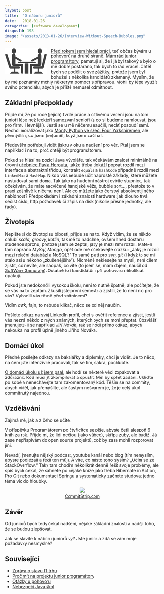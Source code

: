 ```yaml
---
layout: post
title:  "O náboru juniorů"
date:   2018-01-26
categories: [software development]
disqusId: 198
image: "/assets/2018-01-26/Interview-Without-Speech-Bubbles.png"
---
```


<div style="float: left; margin: 0 1em 1em 0; text-align: center;"><img src="/assets/2018-01-26/Interview-Without-Speech-Bubbles.png" /></div>

[Před rokem jsem hledal práci](/software%20development/2016/10/17/zprava-o-stavu-IT-trhu.html), teď občas bývám u pohovorů na druhé straně. [Mám rád junior programátory](/software%20development/2013/01/07/proc-mit-na-projektu-junior-programatory.html), pamatuji si, že i já byl takový a bylo o mě dobře postaráno, tak bych to rád vracel. Chtěl bych se podělit o své zážitky, protože jsem byl bohužel z několika kandidátů zklamaný. Myslím, že by mé poznámky mohly některým pomoct s přípravou. Mohli by lépe využít svého potenciálu, abych je příště nemusel odmítnout.

<!--more-->

## Základní předpoklady

Přijde mi, že po roce (jejich) tvrdé práce a citlivému vedení jsou na tom junioři lépe než leckteří samozvaní senioři (a co si budeme namlouvat, jsou pro firmu i levnější). Jestli se u mě něčemu naučili, nechť posoudí sami. Nechci moralizovat jako [Monty Python ve skeči Four Yorkshiremen](https://www.youtube.com/watch?v=oSJF0F3PlwY), ale přemýšlím, co jsem (ne)uměl, když jsem začínal.

Především potřebuji vidět jiskru v oku a nadšení pro věc. Ptal jsem se například i na to, proč chtějí být programátorem.

Pokud se hlásí na pozici Java vývojáře, tak očekávám znalost minimálně na úrovni [učebnice Pavla Herouta](https://www.goodreads.com/book/show/10097483-u-ebnice-jazyka-java), takže třeba dokáží popsat rozdíl mezi interface a abstraktní třídou, kontrakt `equals` a `hashCode` případně rozdíl mezi `LinkedMap` a `HashMap`. Nikdo vás nebude učit naprosté základy, které můžete nastudovat sami doma. Tak jako na hudební nástroj cvičíte stupnice, tak očekávám, že máte nacvičené hanojské věže, bubble sort..., přestože to v praxi zdánlivě k ničemu není. Ale co můžete jako čerstvý absolvent jiného nabídnout? Předpokládám i základní znalosti hardware: jak dlouho trvá sečíst číslo, http požadavek či zápis na disk (nikoliv přesné jednotky, ale řády).

## Životopis

Nepište si do životopisu blbosti, přijde se na to. Když vidím, že se někdo chlubí *scala, groovy, kotlin*, tak mě to nadchne, ovšem hned dostanu studenou sprchu, protože jsem se zeptal, jaký je mezi nimi rozdíl. Máte-li tam napsáno *MySql, Mongo*, opět ode mě očekávejte otázku: „Jaký je rozdíl mezi relační databází a NoSQL?“ To samé platí pro *svn, git* (i když to se mi stalo asi u někoho „zkušenějšího“). Nicméně neklesejte na mysli, není cílem zjistit, co nevíte, ale naopak, co víte (to jsem se, mám dojem, naučil od [SoftWare Samuraje](http://www.sw-samuraj.cz/)). Ostatně to i kandidátům při pohovoru několikrát opakuji.

Pokud jste nedokončili vysokou školu, není to nutně špatně, ale počítejte, že se vás na to zeptám. Zkusili jste první semestr a zjistili, že to není nic pro vás? Vyhodili vás těsně před státnicemi?

Vidím *awk*, fajn, to nebude klikač, něco se od něj naučím.

Pošlete odkaz na svůj LinkedIn profil, chci si ověřit reference a zjistit, jestli vás nezná někdo z mých známých, kterých bych se mohl přeptat. Obzvlášť jmenujete-li se například *Jiří Novák*, tak se hodí přímo odkaz, abych nekoukal na profil úplně jiného Jiřího Nováka.

## Domácí úkol

Předně posílejte odkazy na bakalářky a diplomky, chci je vidět. Je to něco, na čem jste intenzivně pracovali, tak se tím, sakra, pochlubte.

[O domácí úkolu už jsem psal](/software%20development/2016/10/17/zprava-o-stavu-it-trhu#domácí-úkoly), ale hodí se některé věci zopakovat a zdůraznit. Kód musí jít zkompilovat a spustit. Měl by splnit zadání. Ukliďte po sobě a nenechávejte tam zakomentovaný kód. Těším se na commity, abych viděl, jak přemýšlíte, ale častým nešvarem je, že je celý úkol commitnutý najednou.

## Vzdělávání

Zajímá mě, jak a z čeho se učíte.

V příspěvku [Programátorem po čtyřicítce](/software%20development/2016/05/26/programatorem-po-ctyricitce.html#4-nepřestávejte-se-učit) se píše, abyste četli alespoň 6 knih za rok. Přijde mi, že lidi nečtou (jako vůbec), skřípu zuby, ale budiž. Já zase nepřispívám do open source projektů, což by zase mohli rozporovat jiní.

Nevadí, jmenujte nějaký podcast, youtube kanál nebo blog (tím nemyslím, abyste podlézali a řekli ten můj). A víte, co místo toho slyším? „Učím se ze StackOverflow.“ Taky tam chodím několikrát denně řešit svoje problémy, ale spíš bych čekal, že sáhnete po nějaké knize jako třeba Hibernate in Action, Pro Git nebo dokumentaci Springu a systematicky začnete studovat jedno téma víc do hloubky.

<div style="text-align: center;">
<a href="http://www.commitstrip.com/en/2017/12/08/stack-overflow-patchwork"><img src="https://www.commitstrip.com/wp-content/uploads/2017/12/Strip-Construire-avec-les-questions-650-finalenglishV2.jpg" style="width: auto; height: auto;max-width: 400px;" /></a><br/><a href="http://www.commitstrip.com/en/2017/12/08/stack-overflow-patchwork">CommitStrip.com</a>
</div>

## Závěr

Od juniorů bych tedy čekal nadšení, nějaké základní znalosti a naději toho, že se budou zlepšovat.

Jak se stavíte k náboru juniorů vy? Jste junior a zdá se vám moje požadavky nesmyslné?

## Související

* [Zpráva o stavu IT trhu](/software%20development/2016/10/17/zprava-o-stavu-IT-trhu.html)
* [Proč mít na projektu junior programátory](/software%20development/2013/01/07/proc-mit-na-projektu-junior-programatory.html)
* [Otázky u pohovoru](/software%20development/2012/11/14/otazky-u-pohovoru.html)
* [Nebezpečí Java škol](/software%20development/2015/05/27/nebezpeci-java-skol.html)